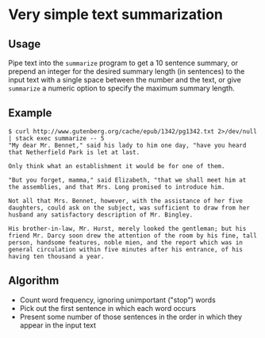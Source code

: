 # Very simple text summarization

## Usage
Pipe text into the `summarize` program to get a 10 sentence summary, or prepend an integer for the desired summary length (in sentences) to the input text with a single space between the number and the text, or give `summarize` a numeric option to specify the maximum summary length.

## Example

```
$ curl http://www.gutenberg.org/cache/epub/1342/pg1342.txt 2>/dev/null | stack exec summarize -- 5
"My dear Mr. Bennet," said his lady to him one day, "have you heard that Netherfield Park is let at last.

Only think what an establishment it would be for one of them.

"But you forget, mamma," said Elizabeth, "that we shall meet him at the assemblies, and that Mrs. Long promised to introduce him.

Not all that Mrs. Bennet, however, with the assistance of her five daughters, could ask on the subject, was sufficient to draw from her husband any satisfactory description of Mr. Bingley.

His brother-in-law, Mr. Hurst, merely looked the gentleman; but his friend Mr. Darcy soon drew the attention of the room by his fine, tall person, handsome features, noble mien, and the report which was in general circulation within five minutes after his entrance, of his having ten thousand a year.
```


## Algorithm
- Count word frequency, ignoring unimportant ("stop") words
- Pick out the first sentence in which each word occurs
- Present some number of those sentences in the order in which they appear in the input text
